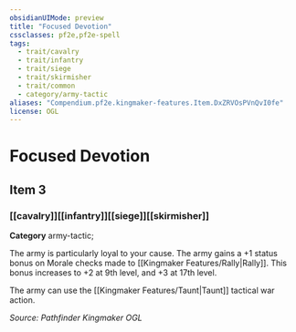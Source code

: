 ```yaml
---
obsidianUIMode: preview
title: "Focused Devotion"
cssclasses: pf2e,pf2e-spell
tags:
  - trait/cavalry
  - trait/infantry
  - trait/siege
  - trait/skirmisher
  - trait/common
  - category/army-tactic
aliases: "Compendium.pf2e.kingmaker-features.Item.DxZRVOsPVnQvI0fe"
license: OGL
---
```

# Focused Devotion
## Item 3
### [[cavalry]][[infantry]][[siege]][[skirmisher]]

**Category** army-tactic; 




The army is particularly loyal to your cause. The army gains a +1 status bonus on Morale checks made to [[Kingmaker Features/Rally|Rally]]. This bonus increases to +2 at 9th level, and +3 at 17th level.

The army can use the [[Kingmaker Features/Taunt|Taunt]] tactical war action.

*Source: Pathfinder Kingmaker*
*OGL*